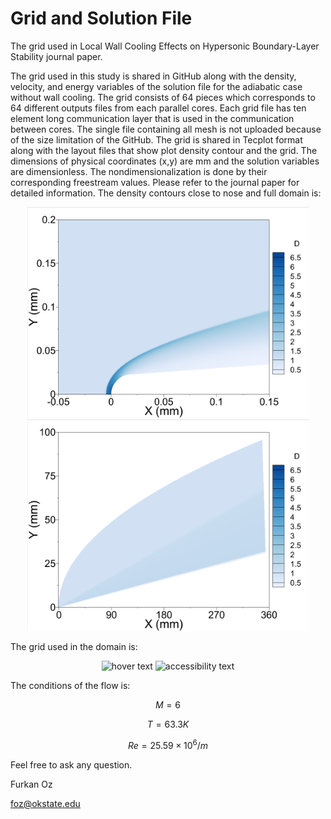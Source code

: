 # Grid and Solution File
The grid used in Local Wall Cooling Effects on Hypersonic Boundary-Layer Stability journal paper.

The grid used in this study is shared in GitHub along with the density, velocity, and energy variables of the solution file for the adiabatic case without wall cooling. The grid consists of 64 pieces which corresponds to 64 different outputs files from each parallel cores. Each grid file has ten element long communication layer that is used in the communication between cores. The single file containing all mesh is not uploaded because of the size limitation of the GitHub. The grid is shared in Tecplot format along with the layout files that show plot density contour and the grid. The dimensions of physical coordinates (x,y) are mm and the solution variables are dimensionless. The nondimensionalization is done by their corresponding freestream values. Please refer to the journal paper for detailed information. The density contours close to nose and full domain is:

<p align="center">
  <img src="Density_Nose.png" width="450" title="hover text">
  <img src="Density_Full.png" width="450" alt="accessibility text">
</p>

The grid used in the domain is:

<p align="center">
  <img src="Grid_Nose.png" width="450" title="hover text">
  <img src="Grid_Full.png" width="450" alt="accessibility text">
</p>

The conditions of the flow is:

$$M=6$$

$$T=63.3K$$

$$Re=25.59\times10^6/m$$

Feel free to ask any question.

Furkan Oz

foz@okstate.edu
